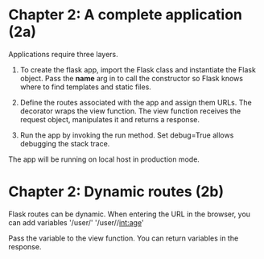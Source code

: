 Chapter 2: A complete application (2a)
======================================

Applications require three layers.

1) To create the flask app, import the Flask class and instantiate the Flask object.
Pass the __name__ arg in to call the constructor so Flask knows where to find templates and static files.

2) Define the routes associated with the app and assign them URLs.  The decorator wraps the view function.
The view function receives the request object, manipulates it and returns a response.

3) Run the app by invoking the run method.  Set debug=True allows debugging the stack trace.

The app will be running on local host in production mode.


Chapter 2: Dynamic routes (2b)
==============================

Flask routes can be dynamic.  When entering the URL in the browser, you can add variables
'/user/<name>'
'/user/<name>/<int:age>'

Pass the variable to the view function.  You can return variables in the response.


